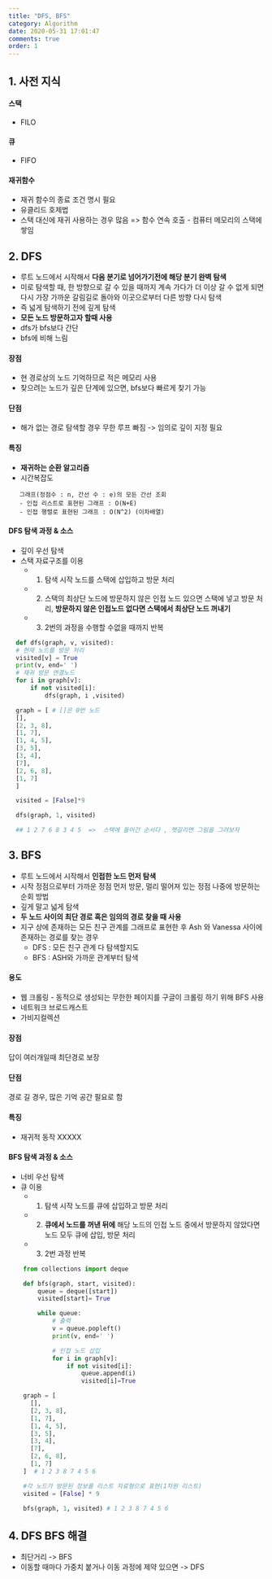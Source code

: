 ```yaml
---
title: "DFS, BFS"
category: Algorithm
date: 2020-05-31 17:01:47
comments: true
order: 1
---
```


## 1. 사전 지식

#### 스택

- FILO

#### 큐

- FIFO

#### 재귀함수

- 재귀 함수의 종료 조건 명시 필요
- 유클리드 호제법
- 스택 대신에 재귀 사용하는 경우 많음 => 함수 연속 호출 - 컴퓨터 메모리의 스택에 쌓임

## 2. DFS

- 루트 노드에서 시작해서 **다음 분기로 넘어가기전에 해당 분기 완벽 탐색**
- 미로 탐색할 때, 한 방향으로 갈 수 있을 때까지 계속 가다가 더 이상 갈 수 없게 되면 다시 가장 가까운 갈림길로 돌아와 이곳으로부터 다른 방향 다시 탐색
- 즉 넓게 탐색하기 전에 깊게 탐색
- **모든 노드 방문하고자 할때 사용**
- dfs가 bfs보다 간단
- bfs에 비해 느림

#### 장점

- 현 경로상의 노드 기억하므로 적은 메모리 사용
- 찾으려는 노드가 깊은 단계에 있으면, bfs보다 빠르게 찾기 가능

#### 단점

- 해가 없는 경로 탐색할 경우 무한 루프 빠짐 -> 임의로 깊이 지정 필요

#### 특징
- **재귀하는 순환 알고리즘**
- 시간복잡도

~~~
   그래프(정점수 : n, 간선 수 : e)의 모든 간선 조회
   - 인접 리스트로 표현된 그래프 : O(N+E)
   - 인접 행렬로 표현된 그래프 : O(N^2) (이차배열)
~~~

#### DFS 탐색 과정 & 소스

- 깊이 우선 탐색
- 스택 자료구조를 이용
  - 1) 탐색 시작 노드를 스택에 삽입하고 방문 처리
  - 2) 스택의 최상단 노드에 방문하지 않은 인접 노드 있으면 스택에 넣고 방문 처리, **방문하지 않은 인접노드 없다면 스택에서 최상단 노드 꺼내기**
  - 3) 2번의 과정을 수행할 수없을 때까지 반복

~~~ python
  def dfs(graph, v, visited):
  # 현재 노드를 방문 처리
  visited[v] = True
  print(v, end=' ')
  # 재귀 방문 연결노드
  for i in graph[v]:
      if not visited[i]:
          dfs(graph, i ,visited)

  graph = [ # []은 0번 노드
  [],
  [2, 3, 8],
  [1, 7],
  [1, 4, 5],
  [3, 5],
  [3, 4],
  [7],
  [2, 6, 8],
  [1, 7]
  ]

  visited = [False]*9

  dfs(graph, 1, visited)

  ## 1 2 7 6 8 3 4 5  =>  스택에 들어간 순서다 , 햇갈리면 그림을 그려보자
~~~

## 3. BFS

- 루트 노드에서 시작해서 **인접한 노드 먼저 탐색**
- 시작 정점으로부터 가까운 정점 먼저 방문, 멀리 떨어져 있는 정점 나중에 방문하는 순회 방법
- 깊게 말고 넓게 탐색 
- **두 노드 사이의 최단 경로 혹은 임의의 경로 찾을 때 사용**
- 지구 상에 존재하는 모든 친구 관계를 그래프로 표현한 후 Ash 와 Vanessa 사이에 존재하는 경로를 찾는 경우
   - DFS : 모든 친구 관계 다 탐색할지도
   - BFS : ASH와 가까운 관계부터 탐색

#### 용도

- 웹 크롤링 - 동적으로 생성되는 무한한 페이지를 구글이 크롤링 하기 위해 BFS 사용
- 네트워크 브로드캐스트
- 가비지컬렉션

#### 장점

답이 여러개일때 최단경로 보장

#### 단점

경로 길 경우, 많은 기억 공간 필요로 함

#### 특징

  - 재귀적 동작 XXXXX

#### BFS 탐색 과정 & 소스

- 너비 우선 탐색
- 큐 이용
  - 1) 탐색 시작 노드를 큐에 삽입하고 방문 처리
  - 2) **큐에서 노드를 꺼낸 뒤에** 해당 노드의 인접 노드 중에서 방문하지 않았다면 노드 모두 큐에 삽입, 방문 처리
  - 3) 2번 과정 반복

~~~python
    from collections import deque

    def bfs(graph, start, visited):
        queue = deque([start])
        visited[start]= True

        while queue:
            # 출력
            v = queue.popleft()
            print(v, end=' ')

            # 인접 노드 삽입
            for i in graph[v]:
                if not visited[i]:
                    queue.append(i)
                    visited[i]=True

    graph = [
      [],
      [2, 3, 8],
      [1, 7],
      [1, 4, 5],
      [3, 5],
      [3, 4],
      [7],
      [2, 6, 8],
      [1, 7]
    ]  # 1 2 3 8 7 4 5 6

    #각 노드가 방문된 정보를 리스트 자료형으로 표현(1차원 리스트)
    visited = [False] * 9

    bfs(graph, 1, visited) # 1 2 3 8 7 4 5 6
~~~

## 4. DFS BFS 해결

- 최단거리 ->  BFS
- 이동할 때마다 가중치 붙거나 이동 과정에 제약 있으면 -> DFS